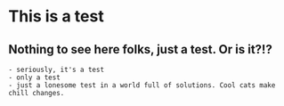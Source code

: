 # This is a test
## Nothing to see here folks, just a test. Or is it?!?
    - seriously, it's a test
    - only a test
    - just a lonesome test in a world full of solutions. Cool cats make chill changes.

    